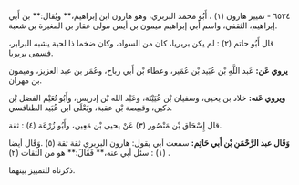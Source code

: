 ٦٥٣٤ - تمييز هارون (١) ، أَبُو محمد البربري، وهو هارون ابن إبراهيم،** ويُقال:** بن أَبي إبراهيم، الثقفي، واسم أبي إبراهيم ميمون بن أيمن مولى عقار بن المغيرة بن شعبة.

قال أَبُو حاتم (٢) : لم يكن بربريا، كان من السواد، وكان ضخما ذا لحية يشبه البرابر، فسمي بربريا.

**يروي عَن:** عَبد اللَّهِ بْن عُبَيد بْن عُمَير، وعطاء بْن أَبي رباح، وعُمَر بن عبد العزيز، وميمون بن مهران.

**ويروي عَنه:** خلاد بن يحيى، وسفيان بْن عُيَيْنَة، وعَبْد الله بْن إدريس، وأَبُو نُعَيْم الفضل بْن دكين، وقبيصة بْن عقبة، ويَعْلَى ابن عُبَيد الطنافسي.

قال إِسْحَاق بْن مَنْصُور (٣) عَنْ يحيى بْن مَعِين، وأَبُو زُرْعَة (٤) : ثقة.

**وَقَال عبد الرَّحْمَنِ بْن أَبي حَاتِم:** سمعت أبي يقول: هارون البربري ثقة ثقة (٥) .وَقَال أيضا (١) : سئل أبي عنه،** فَقَالَ:** هو من الثقات (٢) .

ذكرناه للتمييز بينهما.